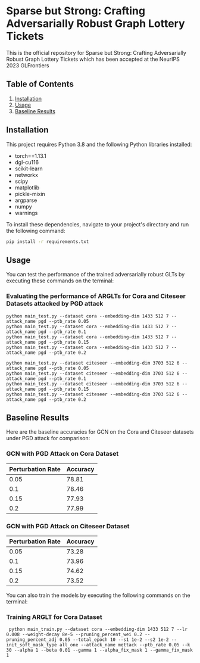 # Sparse but Strong: Crafting Adversarially Robust Graph Lottery Tickets

This is the official repository for Sparse but Strong: Crafting Adversarially Robust Graph Lottery Tickets which has been accepted at the NeurIPS 2023 GLFrontiers

## Table of Contents
1. [Installation](#installation)
2. [Usage](#usage)
3. [Baseline Results](#baseline-results)

<a name="installation"></a>
## Installation

This project requires Python 3.8 and the following Python libraries installed:

- torch==1.13.1
- dgl-cu116
- scikit-learn
- networkx
- scipy
- matplotlib
- pickle-mixin
- argparse
- numpy
- warnings

To install these dependencies, navigate to your project's directory and run the following command:

```bash
pip install -r requirements.txt
```
<a name="usage"></a>
## Usage

You can test the performance of the trained adversarially robust GLTs by executing these commands on the terminal:

### Evaluating the performance of ARGLTs for Cora and Citeseer Datasets attacked by PGD attack
```
python main_test.py --dataset cora --embedding-dim 1433 512 7 --attack_name pgd --ptb_rate 0.05
python main_test.py --dataset cora --embedding-dim 1433 512 7 --attack_name pgd --ptb_rate 0.1
python main_test.py --dataset cora --embedding-dim 1433 512 7 --attack_name pgd --ptb_rate 0.15
python main_test.py --dataset cora --embedding-dim 1433 512 7 --attack_name pgd --ptb_rate 0.2

python main_test.py --dataset citeseer --embedding-dim 3703 512 6 --attack_name pgd --ptb_rate 0.05
python main_test.py --dataset citeseer --embedding-dim 3703 512 6 --attack_name pgd --ptb_rate 0.1
python main_test.py --dataset citeseer --embedding-dim 3703 512 6 --attack_name pgd --ptb_rate 0.15
python main_test.py --dataset citeseer --embedding-dim 3703 512 6 --attack_name pgd --ptb_rate 0.2
```
<a name="baseline-results"></a>
## Baseline Results

Here are the baseline accuracies for GCN on the Cora and Citeseer datasets under PGD attack for comparison:

### GCN with PGD Attack on Cora Dataset

| Perturbation Rate | Accuracy |
|-------------------|----------|
| 0.05              | 78.81    |
| 0.1               | 78.46    |
| 0.15              | 77.93    |
| 0.2               | 77.99    |

### GCN with PGD Attack on Citeseer Dataset

| Perturbation Rate | Accuracy |
|-------------------|----------|
| 0.05              | 73.28    |
| 0.1               | 73.96    |
| 0.15              | 74.62    |
| 0.2               | 73.52    |

You can also train the models by executing the following commands on the terminal:

### Training ARGLT for Cora Dataset
```
 python main_train.py --dataset cora --embedding-dim 1433 512 7 --lr 0.008 --weight-decay 8e-5 --pruning_percent_wei 0.2 --pruning_percent_adj 0.05 --total_epoch 10 --s1 1e-2 --s2 1e-2 --init_soft_mask_type all_one --attack_name mettack --ptb_rate 0.05 --k 30 --alpha 1 --beta 0.01 --gamma 1 --alpha_fix_mask 1 --gamma_fix_mask 1



```
